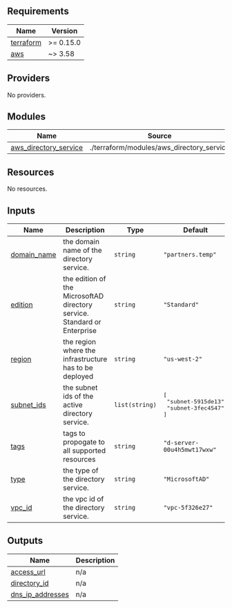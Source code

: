 ## Requirements

| Name | Version |
|------|---------|
| <a name="requirement_terraform"></a> [terraform](#requirement\_terraform) | >= 0.15.0 |
| <a name="requirement_aws"></a> [aws](#requirement\_aws) | ~> 3.58 |

## Providers

No providers.

## Modules

| Name | Source | Version |
|------|--------|---------|
| <a name="module_aws_directory_service"></a> [aws\_directory\_service](#module\_aws\_directory\_service) | ./terraform/modules/aws_directory_service | n/a |

## Resources

No resources.

## Inputs

| Name | Description | Type | Default | Required |
|------|-------------|------|---------|:--------:|
| <a name="input_domain_name"></a> [domain\_name](#input\_domain\_name) | the domain name of the directory service. | `string` | `"partners.temp"` | no |
| <a name="input_edition"></a> [edition](#input\_edition) | the edition of the MicrosoftAD  directory service. Standard or Enterprise | `string` | `"Standard"` | no |
| <a name="input_region"></a> [region](#input\_region) | the region where the infrastructure has to be deployed | `string` | `"us-west-2"` | no |
| <a name="input_subnet_ids"></a> [subnet\_ids](#input\_subnet\_ids) | the subnet ids of the active directory service. | `list(string)` | <pre>[<br>  "subnet-5915de13",<br>  "subnet-3fec4547"<br>]</pre> | no |
| <a name="input_tags"></a> [tags](#input\_tags) | tags to propogate to all supported resources | `string` | `"d-server-00u4h5mwt17wxw"` | no |
| <a name="input_type"></a> [type](#input\_type) | the type of the  directory service. | `string` | `"MicrosoftAD"` | no |
| <a name="input_vpc_id"></a> [vpc\_id](#input\_vpc\_id) | the vpc id of the  directory service. | `string` | `"vpc-5f326e27"` | no |

## Outputs

| Name | Description |
|------|-------------|
| <a name="output_access_url"></a> [access\_url](#output\_access\_url) | n/a |
| <a name="output_directory_id"></a> [directory\_id](#output\_directory\_id) | n/a |
| <a name="output_dns_ip_addresses"></a> [dns\_ip\_addresses](#output\_dns\_ip\_addresses) | n/a |
